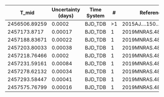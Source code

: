 |T_mid|Uncertainty (days)           |Time System|#                                            |Reference                           |
|-----|-----------------------------|-----------|---------------------------------------------|------------------------------------|
|2456506.89259|0.0002                       |BJD_TDB    |>1                                           |2015AJ....150...18H                 |
|2457173.8717|0.00017                      |BJD_TDB    |1                                            |2019MNRAS.485.5168M                 |
|2457188.83671|0.00022                      |BJD_TDB    |1                                            |2019MNRAS.485.5168M                 |
|2457203.80033|0.00038                      |BJD_TDB    |1                                            |2019MNRAS.485.5168M                 |
|2457218.76466|0.0002                       |BJD_TDB    |1                                            |2019MNRAS.485.5168M                 |
|2457231.59161|0.00084                      |BJD_TDB    |1                                            |2019MNRAS.485.5168M                 |
|2457278.62132|0.00034                      |BJD_TDB    |1                                            |2019MNRAS.485.5168M                 |
|2457293.58447|0.00041                      |BJD_TDB    |1                                            |2019MNRAS.485.5168M                 |
|2457575.76799|0.00016                      |BJD_TDB    |1                                            |2019MNRAS.485.5168M                 |
